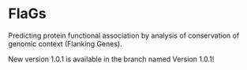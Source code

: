 # FlaGs
Predicting protein functional association by analysis of conservation of genomic context (Flanking Genes). 

New version 1.0.1 is available in the branch named Version 1.0.1!
